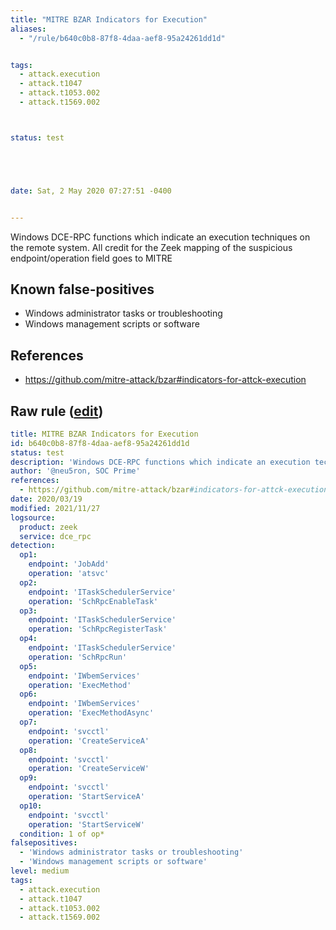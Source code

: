 ```yaml
---
title: "MITRE BZAR Indicators for Execution"
aliases:
  - "/rule/b640c0b8-87f8-4daa-aef8-95a24261dd1d"


tags:
  - attack.execution
  - attack.t1047
  - attack.t1053.002
  - attack.t1569.002



status: test





date: Sat, 2 May 2020 07:27:51 -0400


---
```


Windows DCE-RPC functions which indicate an execution techniques on the remote system. All credit for the Zeek mapping of the suspicious endpoint/operation field goes to MITRE

<!--more-->


## Known false-positives

* Windows administrator tasks or troubleshooting
* Windows management scripts or software



## References

* https://github.com/mitre-attack/bzar#indicators-for-attck-execution


## Raw rule ([edit](https://github.com/SigmaHQ/sigma/edit/master/rules/network/zeek/zeek_dce_rpc_mitre_bzar_execution.yml))
```yaml
title: MITRE BZAR Indicators for Execution
id: b640c0b8-87f8-4daa-aef8-95a24261dd1d
status: test
description: 'Windows DCE-RPC functions which indicate an execution techniques on the remote system. All credit for the Zeek mapping of the suspicious endpoint/operation field goes to MITRE'
author: '@neu5ron, SOC Prime'
references:
  - https://github.com/mitre-attack/bzar#indicators-for-attck-execution
date: 2020/03/19
modified: 2021/11/27
logsource:
  product: zeek
  service: dce_rpc
detection:
  op1:
    endpoint: 'JobAdd'
    operation: 'atsvc'
  op2:
    endpoint: 'ITaskSchedulerService'
    operation: 'SchRpcEnableTask'
  op3:
    endpoint: 'ITaskSchedulerService'
    operation: 'SchRpcRegisterTask'
  op4:
    endpoint: 'ITaskSchedulerService'
    operation: 'SchRpcRun'
  op5:
    endpoint: 'IWbemServices'
    operation: 'ExecMethod'
  op6:
    endpoint: 'IWbemServices'
    operation: 'ExecMethodAsync'
  op7:
    endpoint: 'svcctl'
    operation: 'CreateServiceA'
  op8:
    endpoint: 'svcctl'
    operation: 'CreateServiceW'
  op9:
    endpoint: 'svcctl'
    operation: 'StartServiceA'
  op10:
    endpoint: 'svcctl'
    operation: 'StartServiceW'
  condition: 1 of op*
falsepositives:
  - 'Windows administrator tasks or troubleshooting'
  - 'Windows management scripts or software'
level: medium
tags:
  - attack.execution
  - attack.t1047
  - attack.t1053.002
  - attack.t1569.002

```
